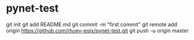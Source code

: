 # pynet-test
git init
git add README.md
git commit -m "first commit"
git remote add origin https://github.com/rhuey-eqix/pynet-test.git
git push -u origin master

